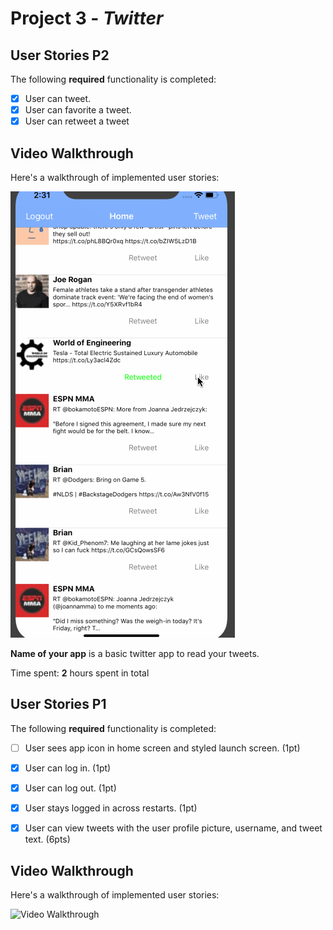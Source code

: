 # Project 3 - *Twitter*

## User Stories P2

The following **required** functionality is completed:

- [x] User can tweet. 
- [x] User can favorite a tweet.
- [x] User can retweet a tweet

## Video Walkthrough

Here's a walkthrough of implemented user stories:

<img src='twitterGif2.gif' title='Video Walkthrough' width='' alt='Video Walkthrough'/>


**Name of your app** is a basic twitter app to read your tweets.

Time spent: **2** hours spent in total

## User Stories P1

The following **required** functionality is completed:

- [ ] User sees app icon in home screen and styled launch screen. (1pt)
- [x] User can log in. (1pt)
- [x] User can log out. (1pt)
- [x] User stays logged in across restarts. (1pt)
- [x] User can view tweets with the user profile picture, username, and tweet text. (6pts)


## Video Walkthrough

Here's a walkthrough of implemented user stories:

<img src='twitterGif.gif' title='Video Walkthrough' width='' alt='Video Walkthrough' />

